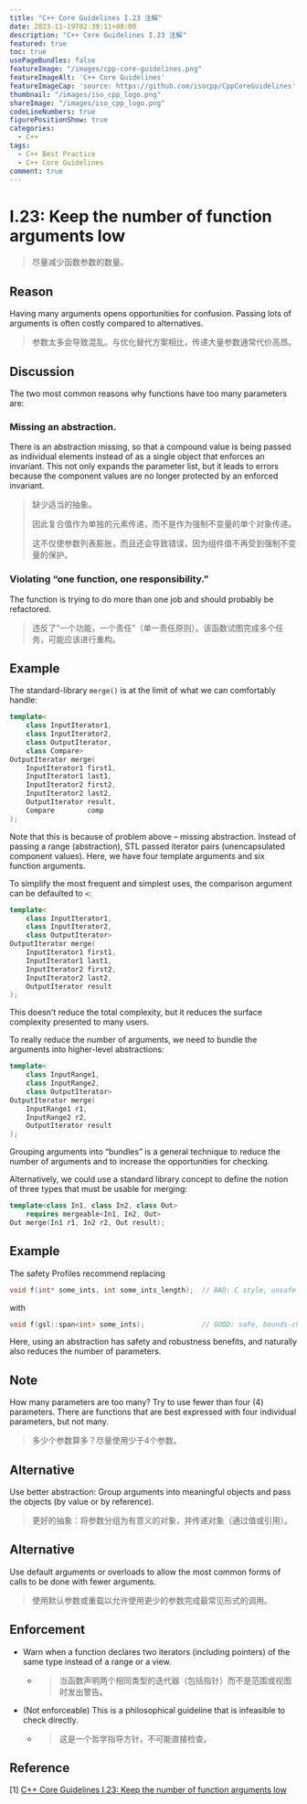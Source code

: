 ```yaml
---
title: "C++ Core Guidelines I.23 注解"
date: 2023-11-19T02:39:11+08:00
description: "C++ Core Guidelines I.23 注解"
featured: true
toc: true
usePageBundles: false
featureImage: "/images/cpp-core-guidelines.png"
featureImageAlt: 'C++ Core Guidelines'
featureImageCap: 'source: https://github.com/isocpp/CppCoreGuidelines'
thumbnail: "/images/iso_cpp_logo.png"
shareImage: "/images/iso_cpp_logo.png"
codeLineNumbers: true
figurePositionShow: true
categories:
  - C++
tags:
  - C++ Best Practice
  - C++ Core Guidelines
comment: true
---
```


# I.23: Keep the number of function arguments low

>尽量减少函数参数的数量。

## Reason

Having many arguments opens opportunities for confusion. Passing lots of arguments is often costly compared to alternatives.

> 参数太多会导致混乱。与优化替代方案相比，传递大量参数通常代价高昂。

## Discussion

The two most common reasons why functions have too many parameters are:

### Missing an abstraction.

There is an abstraction missing, so that a compound value is being passed as individual elements instead of as a single object that enforces an invariant. This not only expands the parameter list, but it leads to errors because the component values are no longer protected by an enforced invariant.

> 缺少适当的抽象。
>
> 因此复合值作为单独的元素传递，而不是作为强制不变量的单个对象传递。
>
> 这不仅使参数列表膨胀，而且还会导致错误，因为组件值不再受到强制不变量的保护。

### Violating “one function, one responsibility.”

The function is trying to do more than one job and should probably be refactored.

> 违反了“一个功能，一个责任”（单一责任原则）。该函数试图完成多个任务，可能应该进行重构。

## Example

The standard-library `merge()` is at the limit of what we can comfortably handle:

```c++
template<
	class InputIterator1,
	class InputIterator2,
	class OutputIterator,
	class Compare>
OutputIterator merge(
	InputIterator1 first1,
	InputIterator1 last1,
	InputIterator2 first2,
	InputIterator2 last2,
	OutputIterator result,
	Compare        comp
);
```

Note that this is because of problem above – missing abstraction. Instead of passing a range (abstraction), STL passed iterator pairs (unencapsulated component values). Here, we have four template arguments and six function arguments.

To simplify the most frequent and simplest uses, the comparison argument can be defaulted to `<`:

```c++
template<
	class InputIterator1,
    class InputIterator2,
    class OutputIterator>
OutputIterator merge(
	InputIterator1 first1,
	InputIterator1 last1,
	InputIterator2 first2,
	InputIterator2 last2,
	OutputIterator result
);
```

This doesn’t reduce the total complexity, but it reduces the surface complexity presented to many users.

To really reduce the number of arguments, we need to bundle the arguments into higher-level abstractions:

```c++
template<
	class InputRange1,
    class InputRange2,
    class OutputIterator>
OutputIterator merge(
    InputRange1 r1,
    InputRange2 r2,
    OutputIterator result
);
```

Grouping arguments into “bundles” is a general technique to reduce the number of arguments and to increase the opportunities for checking.

Alternatively, we could use a standard library concept to define the notion of three types that must be usable for merging:

```c++
template<class In1, class In2, class Out>
	requires mergeable<In1, In2, Out>
Out merge(In1 r1, In2 r2, Out result);
```

## Example

The safety Profiles recommend replacing

```c++
void f(int* some_ints, int some_ints_length);  // BAD: C style, unsafe
```

with

```c++
void f(gsl::span<int> some_ints);              // GOOD: safe, bounds-checked
```

Here, using an abstraction has safety and robustness benefits, and naturally also reduces the number of parameters.

## Note

How many parameters are too many? Try to use fewer than four (4) parameters. There are functions that are best expressed with four individual parameters, but not many.

> 多少个参数算多？尽量使用少于4个参数。

## Alternative

Use better abstraction: Group arguments into meaningful objects and pass the objects (by value or by reference).

>更好的抽象：将参数分组为有意义的对象，并传递对象（通过值或引用）。

## Alternative

Use default arguments or overloads to allow the most common forms of calls to be done with fewer arguments.

>使用默认参数或重载以允许使用更少的参数完成最常见形式的调用。

## Enforcement

- Warn when a function declares two iterators (including pointers) of the same type instead of a range or a view.

  - > 当函数声明两个相同类型的迭代器（包括指针）而不是范围或视图时发出警告。

- (Not enforceable) This is a philosophical guideline that is infeasible to check directly.

  - > 这是一个哲学指导方针，不可能直接检查。

## Reference

[1] [C++ Core Guidelines I.23: Keep the number of function arguments low](https://isocpp.github.io/CppCoreGuidelines/CppCoreGuidelines#i23-keep-the-number-of-function-arguments-low)
